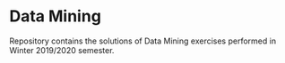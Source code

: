 # Data Mining
Repository contains the solutions of Data Mining exercises performed in Winter 2019/2020 semester.
